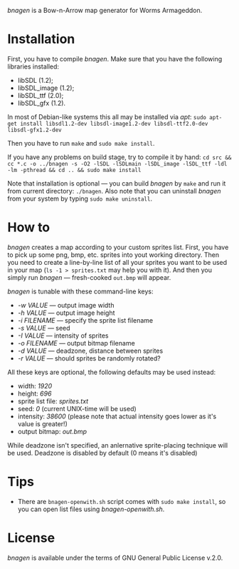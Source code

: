 *bnagen* is a Bow-n-Arrow map generator for Worms Armageddon.

Installation
============

First, you have to compile *bnagen*. Make sure that you have the following libraries installed:
 - libSDL (1.2);
 - libSDL_image (1.2);
 - libSDL_ttf (2.0);
 - libSDL_gfx (1.2).

In most of Debian-like systems this all may be installed via *apt*:
`sudo apt-get install libsdl1.2-dev libsdl-image1.2-dev libsdl-ttf2.0-dev libsdl-gfx1.2-dev`

Then you have to run `make` and `sudo make install`.

If you have any problems on build stage, try to compile it by hand:
`cd src && cc *.c -o ../bnagen -s -O2 -lSDL -lSDLmain -lSDL_image -lSDL_ttf -ldl -lm -pthread && cd .. && sudo make install`

Note that installation is optional — you can build *bnagen* by `make` and run it from current directory: `./bnagen`.
Also note that you can uninstall *bnagen* from your system by typing `sudo make uninstall`.

How to
======

*bnagen* creates a map according to your custom sprites list. First, you have to pick up some png, bmp, etc. sprites into yout working directory. Then you need to create a line-by-line list of all your sprites you want to be used in your map (`ls -1 > sprites.txt` may help you with it). And then you simply run *bnagen* — fresh-cooked `out.bmp` will appear.

*bnagen* is tunable with these command-line keys:
 - *-w VALUE* — output image width
 - *-h VALUE* — output image height
 - *-i FILENAME* — specify the sprite list filename
 - *-s VALUE* — seed
 - *-I VALUE* — intensity of sprites
 - *-o FILENAME* — output bitmap filename
 - *-d VALUE* — deadzone, distance between sprites
 - *-r VALUE* — should sprites be randomly rotated?

All these keys are optional, the following defaults may be used instead:
 - width: *1920*
 - height: *696*
 - sprite list file: *sprites.txt*
 - seed: *0* (current UNIX-time will be used)
 - intensity: *38600* (please note that actual intensity goes lower as it's value is greater!)
 - output bitmap: *out.bmp*

While deadzone isn't specified, an anlernative sprite-placing technique will be used. Deadzone is disabled by default (0 means it's disabled)

Tips
====

 - There are `bnagen-openwith.sh` script comes with `sudo make install`, so you can open list files using *bnagen-openwith.sh*.

License
=======

*bnagen* is available under the terms of GNU General Public License v.2.0.
